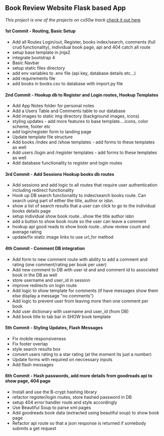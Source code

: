 ## Book Review Website Flask based App
_This project is one of the projects on cs50w track_ [check it out here](https://docs.cs50.net/web/2019/x/projects/1/project1.html)



#### 1st Commit - Routing, Basic Setup

- Add all Routes Login/out, Register, books index/search, comments (full crud functionality), individual book page, api and 404 catch all route
- setup base template in jinja2 
- integrate bootstrap 4
- Basic Navbar
- setup static files directory
- add env variables to .env file (api key, database details etc...)
- add requirements file
- add books in books.csv to database with import.py file

#### 2nd Commit - Hookup db to Register and Login routes, Hookup Templates

- Add App Notes folder for personal notes 
- Add a Users Table and Comments table to our database 
- Add images to static img directory (background images, icons)
- styling updates - add more features to base template....icons, color scheme, footer etc
- add login/register form to landing page
- Update template file structure
- Add books  /index and /show templates - add forms to these templates as well
- Add users  /login and /register templates - add forms to these templates as well
- Add database functionality to register and login routes

#### 3rd Commit - Add Sessions Hookup books db routes

- Add sessions and add logic to all routes that require user authentication including redirect functionality
- Hook up DB search functionality to index/search books route.  Can search using part of either the title,
author or isbn.
- show a list of search results that a user can click to go to the individual books details page
- setup individual show book route...show the title author isbn
- add a button to show book route so the user can leave a comment
- hookup api good reads to show book route...show review count and average rating
- update/fix static image links to use url_for method

#### 4th Commit - Comment DB integration

- Add form to new comment route with ability to add a comment and rating (one comment/rating per book per user)
- Add new comment to DB with user id and and comment id to associated book in the DB as well
- store username and user_id in session
- improve redirects on login route
- Add logic to show template for comments (if have messages show them else display a message "no comments")
- Add logic to prevent user from leaving more then one comment per book
- Add user dictionary with username and user_id (from DB)
- Add book title to tab bar in SHOW book template

#### 5th Commit - Styling Updates, Flash Messages

- Fix mobile responsiveness
- Fix footer overlap
- style search results box
- convert users rating to a star rating (at the moment its just a number)
- Update forms with required on neccessary inputs
- Add flash messages

#### 6th Commit - Hash passwords, add more details from goodreads api to show page, 404 page

- Install and use the B-crypt hashing library
- refactor register/login routes, store hashed password in DB
- setup 404 error handler route and style accordingly
- Use Beautiful Soup to parse xml pages
- Add goodreads book data (extracted using beautiful soup) to show book page
- Refactor api route so that a json response is returned if somebody submits a get request
